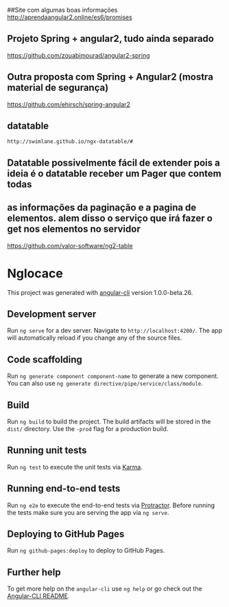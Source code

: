 ##Site com algumas boas informações
http://aprendaangular2.online/es6/promises


##  Projeto Spring + angular2, tudo ainda separado
   https://github.com/zouabimourad/angular2-spring

## Outra proposta com Spring + Angular2 (mostra material de segurança)
   https://github.com/ehirsch/spring-angular2 
## datatable
	http://swimlane.github.io/ngx-datatable/#
	
## Datatable possivelmente fácil de extender pois a ideia é o datatable receber um Pager<XPTO> que contem todas 
## as informações da paginação e a pagina de elementos. alem disso o serviço que irá fazer o get nos elementos no servidor
   
   https://github.com/valor-software/ng2-table
   	
# Nglocace


This project was generated with [angular-cli](https://github.com/angular/angular-cli) version 1.0.0-beta.26.

## Development server
Run `ng serve` for a dev server. Navigate to `http://localhost:4200/`. The app will automatically reload if you change any of the source files.

## Code scaffolding

Run `ng generate component component-name` to generate a new component. You can also use `ng generate directive/pipe/service/class/module`.

## Build

Run `ng build` to build the project. The build artifacts will be stored in the `dist/` directory. Use the `-prod` flag for a production build.

## Running unit tests

Run `ng test` to execute the unit tests via [Karma](https://karma-runner.github.io).

## Running end-to-end tests

Run `ng e2e` to execute the end-to-end tests via [Protractor](http://www.protractortest.org/).
Before running the tests make sure you are serving the app via `ng serve`.

## Deploying to GitHub Pages

Run `ng github-pages:deploy` to deploy to GitHub Pages.

## Further help

To get more help on the `angular-cli` use `ng help` or go check out the [Angular-CLI README](https://github.com/angular/angular-cli/blob/master/README.md).
